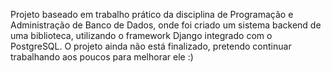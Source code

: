 Projeto baseado em trabalho prático da disciplina de Programação e Administração de Banco de Dados, onde foi criado um sistema backend de uma biblioteca, utilizando o framework Django integrado com o PostgreSQL. 
O projeto ainda não está finalizado, pretendo continuar trabalhando aos poucos para melhorar ele :) 
